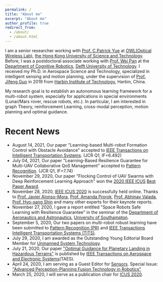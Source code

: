 ```yaml
---
permalink: /
title: "About me"
excerpt: "About me"
author_profile: true
redirect_from: 
  - /about/
  - /about.html
---
```


I am a senior researcher working with [Prof. C.Patrick Yue](https://ece.hkust.edu.hk/eepatrick) at [OWL(Optical Wireless Lab)](http://yuegroup.ust.hk/leadership.html), [the Hong Kong University of Science and Technology](https://hkust.edu.hk/). Before, I was a postdoctoral associate working with [Prof. Wei Pan](https://panweihit.github.io/) at the [Department of Cognitive Robotics](https://www.tudelft.nl/en/3me/about/departments/cognitive-robotics-cor/), [Delft University of Technology](https://www.tudelft.nl/en/). I received my Ph.D. in Aerospace Science and Technology, specialized in intelligent sensing and motion planning, under the supervision of [Prof. Jifeng Guo](http://homepage.hit.edu.cn/guojifeng) in 2019 from [Harbin Institute of Technology](http://www.hit.edu.cn/), Harbin, China.

My research goal is to establish an autonomous learning framework for a multi-robot system, especially for applications in special environments (Lunar/Mars rover, rescue robots, etc.). In particular, I am interested in graph Theory, reinforcement Learning, cross-modal perception, motion planning and optimal guidance.

Recent News
======
* August 14, 2021, Our paper "Learning-based Multi-robot Formation Control with Obstacle Avoidance" accepted to [IEEE Transactions on Intelligent Transportation Systems](https://ieeexplore.ieee.org/xpl/aboutJournal.jsp?punumber=6979). (JCR Q1, IF=6.492)
* July 04, 2021, Our paper "Learning-Based Resilience Guarantee for Multi-UAV Collaborative QoS Management" accepted to [Pattern Recognition](https://www.journals.elsevier.com/pattern-recognition). (JCR Q1, IF=7.74)
* November 29, 2020, Our paper "Flocking Control of UAV Swarms with Deep Reinforcement Learning Approach" won the [2020 IEEE ICUS](http://icus.scholarbee.cn/Page) [Best Paper Award](http://icus.scholarbee.cn/en/web/article/menudetail?mid=676).
* November 28, 2020, [IEEE ICUS 2020](http://icus.scholarbee.cn/Page) is successfully held online. Thanks to [Prof. Javier Alonso-Mora](http://www.alonsomora.com/), [Prof. Amanda Prorok](https://www.proroklab.org/), [Prof. Abhinav Valada](https://rl.uni-freiburg.de/people/valada), [Prof. Hyo-sang Shin](https://www.cranfield.ac.uk/people/professor-hyosang-shin-712415) and many other experts for their keynote reports.
* November 27, 2020, I gave a report entitled "Space Robots Safe Learning with Resilience Guarantee" in the seminar of the [Department of Aeronautics and Astronautics](https://www.southampton.ac.uk/engineering/what_we_do/aeronautics_and_astronautics.page), [University of Southampton](https://www.southampton.ac.uk/).
* September 5, 2020, Our two papers on multi-robot robust learning have been submitted to [Pattern Recognition (PR)](https://www.journals.elsevier.com/pattern-recognition) and [IEEE Transactions Intelligent Transportation Systems (TITS)](https://www.ieee-itss.org/its-transactions).
* July 29, 2020, I am awarded as the Outstanding Young Editorial Board Member for [Unmanned System Technology](https://umst.cbpt.cnki.net/WKD/WebPublication/index.aspx?mid=umst).
* July 21, 2020, Our paper ["Optimal Guidance for Planetary Landing in Hazardous Terrains"](https://ieeexplore.ieee.org/document/8911470) is published by [IEEE Transactions on Aerospace and Electronic Systems](https://ieeexplore.ieee.org/xpl/RecentIssue.jsp?punumber=7)(TAES). 
* April 24, 2020, I am serving as a Guest Editor for [Sensors](https://www.mdpi.com/journal/sensors). 
  Special Issue: ["Advanced Perception-Planning Fusion Technology in Robotics"](https://www.mdpi.com/journal/sensors/special_issues/PPFT)
* March 25, 2020, I will serve as a publication chair for [ICUS 2020](http://icus.scholarbee.cn/en/web/page?mid=558&pid=Home-En).
